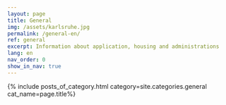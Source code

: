 ```yaml
---
layout: page
title: General
img: /assets/karlsruhe.jpg
permalink: /general-en/
ref: general
excerpt: Information about application, housing and administrations
lang: en
nav_order: 0
show_in_nav: true
---
```



{% include posts_of_category.html category=site.categories.general cat_name=page.title%}
